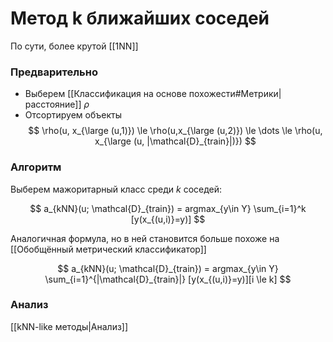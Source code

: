 # Метод k ближайших соседей

По сути, более крутой [[1NN]]

### Предварительно
* Выберем [[Классификация на основе похожести#Метрики|расстояние]] $\rho$
* Отсортируем объекты 
	$$
	\rho(u, x_{\large (u,1)}) \le \rho(u,x_{\large (u,2)}) \le \dots \le \rho(u, x_{\large (u, |\mathcal{D}_{train}|)})
  $$
  
### Алгоритм

Выберем мажоритарный класс среди $k$ соседей:

$$
a_{kNN}(u; \mathcal{D}_{train}) = argmax_{y\in Y} \sum_{i=1}^k [y(x_{(u,i)}=y)]
$$

Аналогичная формула, но в ней становится больше похоже на [[Обобщённый метрический классификатор]]

$$
a_{kNN}(u; \mathcal{D}_{train}) = argmax_{y\in Y} \sum_{i=1}^{|\mathcal{D}_{train}|} [y(x_{(u,i)}=y)][i \le k]
$$

### Анализ
[[kNN-like методы|Анализ]]